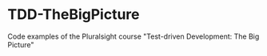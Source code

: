 # TDD-TheBigPicture
Code examples of the Pluralsight course "Test-driven Development: The Big Picture"

